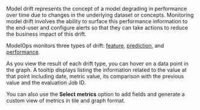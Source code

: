 Model drift represents the concept of a model degrading in performance over time due to changes in the underlying dataset or concepts. Monitoring model drift involves the ability to surface this performance information to the end-user and configure alerts so that they can take actions to reduce the business impact of this drift.

ModelOps monitors three types of drift: [feature](xxa1732651110275.md), [prediction](etr1732651148787.md), and [performance](jrp1732651191166.md).

As you view the result of each drift type, you can hover on a data point in the graph. A tooltip displays listing the information related to the value at that point including date, metric value, its comparison with the previous value and the evaluation Job ID.

You can also use the **Select metrics** option to add fields and generate a custom view of metrics in tile and graph format.

